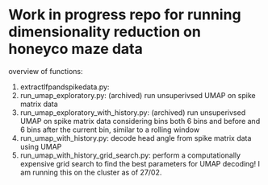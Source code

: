 # Work in progress repo for running dimensionality reduction on honeyco maze data
overview of functions: 
<br>
1. extractlfpandspikedata.py:
2. run_umap_exploratory.py: (archived) run unsuperivsed UMAP on spike matrix data
3. run_umap_exploratory_with_history.py: (archived) run unsuperivsed UMAP on spike matrix data considering bins both 6 bins and before and 6 bins after the current bin, similar to a rolling window
4. run_umap_with_history.py: decode head angle from spike matrix data using UMAP
5. run_umap_with_history_grid_search.py: perform a computationally expensive grid search to find the best parameters for UMAP decoding! I am running this on the cluster as of 27/02.
